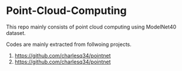 # Point-Cloud-Computing
This repo mainly consists of point cloud computing using ModelNet40 dataset. 

Codes are mainly extracted from follwoing projects.

  1. https://github.com/charlesq34/pointnet
  2. https://github.com/charlesq34/pointnet
